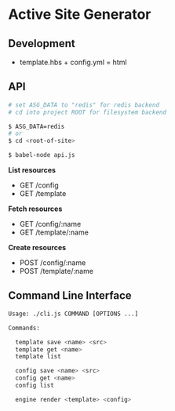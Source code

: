 # Active Site Generator

## Development

- template.hbs + config.yml = html

## API

```bash
# set ASG_DATA to "redis" for redis backend
# cd into project ROOT for filesystem backend

$ ASG_DATA=redis 
# or
$ cd <root-of-site>

$ babel-node api.js
```

  **List resources**
  - GET /config
  - GET /template
  
  **Fetch resources**
  - GET /config/:name
  - GET /template/:name
  
  **Create resources**
  - POST /config/:name
  - POST /template/:name
  
## Command Line Interface

```bash
Usage: ./cli.js COMMAND [OPTIONS ...]

Commands:

  template save <name> <src>
  template get <name>
  template list

  config save <name> <src>
  config get <name>
  config list

  engine render <template> <config>
```
